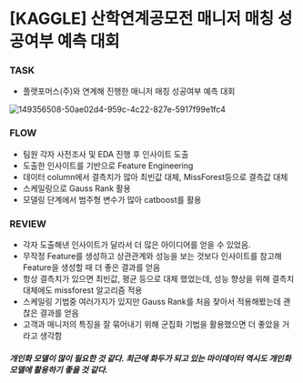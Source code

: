 # [KAGGLE] 산학연계공모전 매니저 매칭 성공여부 예측 대회

### TASK
- 플랫포머스(주)와 연계해 진행한 매니저 매칭 성공여부 예측 대회

![149356508-50ae02d4-959c-4c22-827e-5917f99e1fc4](https://user-images.githubusercontent.com/103553532/203468961-764613e7-118c-43bd-9f51-cb9b660b4bdf.png)

### FLOW
- 팀원 각자 사전조사 및 EDA 진행 후 인사이트 도출
- 도출한 인사이트를 기반으로 Feature Engineering
- 데이터 column에서 결측치가 많아 최빈값 대체, MissForest등으로 결측값 대체
- 스케일링으로 Gauss Rank 활용
- 모델링 단계에서 범주형 변수가 많아 catboost를 활용

### REVIEW
- 각자 도출해낸 인사이트가 달라서 더 많은 아이디어를 얻을 수 있었음.
- 무작정 Feature를 생성하고 상관관계와 성능을 보는 것보다 인사이트를 참고해 Feature을 생성할 때 더 좋은 결과를 얻음
- 항상 결측치가 있으면 최빈값, 평균 등으로 대체 했었는데, 성능 향상을 위해 결측치 대체에도 missforest 알고리즘 적용
- 스케일링 기법중 여러가지가 있지만 Gauss Rank를 처음 찾아서 적용해봤는데 괜찮은 결과를 얻음
- 고객과 매니저의 특징을 잘 묶어내기 위해 군집화 기법을 활용했으면 더 좋았을 거라고 생각함 

##### 개인화 모델이 많이 필요한 것 같다. 최근에 화두가 되고 있는 마이데이터 역시도 개인화 모델에 활용하기 좋을 것 같다.
